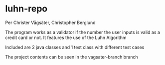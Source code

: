 # luhn-repo

Per Christer Vågsäter, 
Christopher Berglund

The program works as a validator if the number the user inputs is valid as a credit card or not. 
It features the use of the Luhn Algorithm

Included are 2 java classes and 1 test class with different test cases

The project contents can be seen in the vagsater-branch branch
